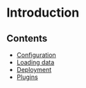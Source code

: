 # Introduction

## Contents

* [Configuration](config.md)
* [Loading data](data.md)
* [Deployment](deployment.md)
* [Plugins](plugins.md)
